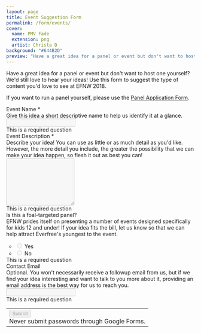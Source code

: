 ```yaml
---
layout: page
title: Event Suggestion Form
permalink: /form/events/
cover:
  name: PMV Fade
  extension: png
  artist: Christa D
background: "#644B2D"
preview: "Have a great idea for a panel or event but don't want to host one yourself? We'd still love to hear your ideas!"
---
```


Have a great idea for a panel or event but don't want to host one yourself? We'd still love to hear your ideas! Use this form to suggest the type of content you'd love to see at EFNW 2018.

If you want to run a panel yourself, please use the [Panel Application Form](/form/panel/).

<form action="#" method="POST" id="ss-form" target="_self" autocomplete="on" onsubmit=""><ol role="list" class="ss-question-list" style="padding-left: 0;">

<div class="ss-form-question errorbox-good" role="listitem">
<div dir="auto" class="ss-item ss-item-required ss-text"><div class="ss-form-entry">
<label class="ss-q-item-label" for="entry_1073841007"><div class="ss-q-title">Event Name
<label for="itemView.getDomIdToLabel()" aria-label="(Required field)"></label>
<span class="ss-required-asterisk" aria-hidden="true">*</span></div>
<div class="ss-q-help ss-secondary-text" dir="auto">Give this idea a short descriptive name to help us identify it at a glance.</div></label>

<input disabled name="entry.1073841007" value="" class="ss-q-short" id="entry_1073841007" dir="auto" aria-label="Event Name Give this idea a short descriptive name to help us identify it at a glance. " aria-required="true" required="" title="" type="text">
<div class="error-message" id="1782792405_errorMessage"></div>
<div class="required-message">This is a required question</div>
</div></div></div> <div class="ss-form-question errorbox-good" role="listitem">
<div dir="auto" class="ss-item ss-item-required ss-paragraph-text"><div class="ss-form-entry">
<label class="ss-q-item-label" for="entry_878273933"><div class="ss-q-title">Event Description
<label for="itemView.getDomIdToLabel()" aria-label="(Required field)"></label>
<span class="ss-required-asterisk" aria-hidden="true">*</span></div>
<div class="ss-q-help ss-secondary-text" dir="auto">Describe your idea! You can use as little or as much detail as you'd like. However, the more detail you include, the greater the possibility that we can make your idea happen, so flesh it out as best you can!</div></label>

<textarea disabled name="entry.878273933" rows="8" cols="0" class="ss-q-long" id="entry_878273933" dir="auto" aria-label="Event Description Describe your idea! You can use as little or as much detail as you'd like. However, the more detail you include, the greater the possibility that we can make your idea happen, so flesh it out as best you can! " aria-required="true" required=""></textarea>
<div class="error-message" id="1029873746_errorMessage"></div>
<div class="required-message">This is a required question</div>
</div></div></div> <div class="ss-form-question errorbox-good" role="listitem">
<div dir="auto" class="ss-item  ss-radio"><div class="ss-form-entry">
<label class="ss-q-item-label" for="entry_1092035080"><div class="ss-q-title">Is this a foal-targeted panel?
</div>
<div class="ss-q-help ss-secondary-text" dir="auto">EFNW prides itself on presenting a number of events designed specifically for kids 12 and under! If your idea fits the bill, let us know so that we can help attract Everfree's youngest to the event.</div></label>


<ul class="ss-choices" role="radiogroup" aria-label="Is this a foal-targeted panel? EFNW prides itself on presenting a number of events designed specifically for kids 12 and under! If your idea fits the bill, let us know so that we can help attract Everfree's youngest to the event. "><li class="ss-choice-item">
<label><span class="ss-choice-item-control goog-inline-block"><input disabled name="entry.672624458" value="Yes" id="group_672624458_1" role="radio" class="ss-q-radio" aria-label="Yes" type="radio"></span>
<span class="ss-choice-label">Yes</span>
</label></li> <li class="ss-choice-item">
<label><span class="ss-choice-item-control goog-inline-block"><input disabled name="entry.672624458" value="No" id="group_672624458_2" role="radio" class="ss-q-radio" aria-label="No" type="radio"></span>
<span class="ss-choice-label">No</span>
</label></li></ul>
<div class="error-message" id="1092035080_errorMessage"></div>
<div class="required-message">This is a required question</div></div></div></div> <div class="ss-form-question errorbox-good" role="listitem">
<div dir="auto" class="ss-item  ss-text"><div class="ss-form-entry">
<label class="ss-q-item-label" for="entry_423075827"><div class="ss-q-title">Contact Email
</div>
<div class="ss-q-help ss-secondary-text" dir="auto">Optional. You won't necessarily receive a followup email from us, but if we find your idea interesting and want to talk to you more about it, providing an email address is the best way for us to reach you.</div></label>

<input disabled name="entry.423075827" value="" class="ss-q-short" id="entry_423075827" dir="auto" aria-label="Contact Email Optional. You won't necessarily receive a followup email from us, but if we find your idea interesting and want to talk to you more about it, providing an email address is the best way for us to reach you. " title="" type="text">
<div class="error-message" id="867161164_errorMessage"></div>
<div class="required-message">This is a required question</div>
</div></div></div>
<input disabled name="draftResponse" value="[null,null,&quot;-1250143561311383572&quot;]
" type="hidden">
<input disabled name="pageHistory" value="0" type="hidden">



<input disabled name="fbzx" value="-1250143561311383572" type="hidden">

<div class="ss-item ss-navigate"><table id="navigation-table"><tbody><tr><td class="ss-form-entry goog-inline-block" id="navigation-buttons" dir="ltr">
<input disabled name="submit" value="Submit" id="ss-submit" class="jfk-button jfk-button-action " type="submit">
<div class="ss-password-warning ss-secondary-text">Never submit passwords through Google Forms.</div></td>
</tr></tbody></table></div></ol><div></div></form>